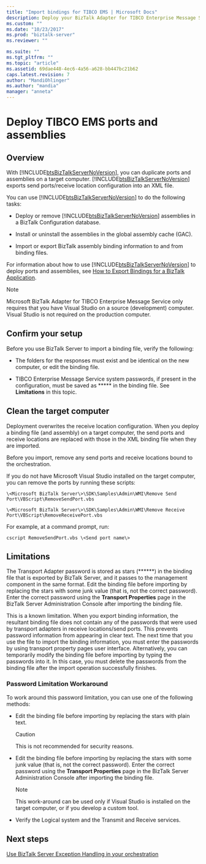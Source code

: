 ```yaml
---
title: "Import bindings for TIBCO EMS | Microsoft Docs"
description: Deploy your BizTalk Adapter for TIBCO Enterprise Message Service applications using Import Bindings feature in BizTalk Server
ms.custom: ""
ms.date: "10/23/2017"
ms.prod: "biztalk-server"
ms.reviewer: ""

ms.suite: ""
ms.tgt_pltfrm: ""
ms.topic: "article"
ms.assetid: 69dae448-4ec6-4a56-a628-bb447bc21b62
caps.latest.revision: 7
author: "MandiOhlinger"
ms.author: "mandia"
manager: "anneta"
---
```

# Deploy TIBCO EMS ports and assemblies

## Overview
With [!INCLUDE[btsBizTalkServerNoVersion](../includes/btsbiztalkservernoversion-md.md)], you can duplicate ports and assemblies on a target computer. [!INCLUDE[btsBizTalkServerNoVersion](../includes/btsbiztalkservernoversion-md.md)] exports send ports/receive location configuration into an XML file.  
  
 You can use [!INCLUDE[btsBizTalkServerNoVersion](../includes/btsbiztalkservernoversion-md.md)] to do the following tasks:  
  
-   Deploy or remove [!INCLUDE[btsBizTalkServerNoVersion](../includes/btsbiztalkservernoversion-md.md)] assemblies in a BizTalk Configuration database.  
  
-   Install or uninstall the assemblies in the global assembly cache (GAC).  
  
-   Import or export BizTalk assembly binding information to and from binding files.  
  
 For information about how to use [!INCLUDE[btsBizTalkServerNoVersion](../includes/btsbiztalkservernoversion-md.md)] to deploy ports and assemblies, see [How to Export Bindings for a BizTalk Application](../core/how-to-export-bindings-for-a-biztalk-application.md).  
  
> [!NOTE]
>  Microsoft BizTalk Adapter for TIBCO Enterprise Message Service only requires that you have Visual Studio on a source (development) computer. Visual Studio is not required on the production computer.  

## Confirm your setup
Before you use BizTalk Server to import a binding file, verify the following:  
  
-   The folders for the responses must exist and be identical on the new computer, or edit the binding file.  
  
-   TIBCO Enterprise Message Service system passwords, if present in the configuration, must be saved as ***** in the binding file. See **Limitations** in this topic.


## Clean the target computer
Deployment overwrites the receive location configuration. When you deploy a binding file (and assembly) on a target computer, the send ports and receive locations are replaced with those in the XML binding file when they are imported.  

Before you import, remove any send ports and receive locations bound to the orchestration.  
  
If you do not have Microsoft Visual Studio installed on the target computer, you can remove the ports by running these scripts:  
  
`\<Microsoft BizTalk Server\>\SDK\Samples\Admin\WMI\Remove Send Port\VBScript\RemoveSendPort.vbs`  
  
`\<Microsoft BizTalk Server\>\SDK\Samples\Admin\WMI\Remove Receive Port\VBScript\RemoveReceivePort.vbs`
  

For example, at a command prompt, run:  
  
```
cscript RemoveSendPort.vbs \<Send port name\>
```

## Limitations
The Transport Adapter password is stored as stars (\*\*\*\*\*\*) in the binding file that is exported by BizTalk Server, and it passes to the management component in the same format. Edit the binding file before importing by replacing the stars with some junk value (that is, not the correct password). Enter the correct password using the **Transport Properties** page in the BizTalk Server Administration Console after importing the binding file.  
  
 This is a known limitation. When you export binding information, the resultant binding file does not contain any of the passwords that were used by transport adapters in receive locations/send ports. This prevents password information from appearing in clear text. The next time that you use the file to import the binding information, you must enter the passwords by using transport property pages user interface. Alternatively, you can temporarily modify the binding file before importing by typing the passwords into it. In this case, you must delete the passwords from the binding file after the import operation successfully finishes.  
  
 
### Password Limitation Workaround  
 To work around this password limitation, you can use one of the following methods:  
  
-   Edit the binding file before importing by replacing the stars with plain text.  
  
    > [!CAUTION]
    >  This is not recommended for security reasons.  
  
-   Edit the binding file before importing by replacing the stars with some junk value (that is, not the correct password). Enter the correct password using the **Transport Properties** page in the BizTalk Server Administration Console after importing the binding file.  
  
    > [!NOTE]
    >  This work-around can be used only if Visual Studio is installed on the target computer, or if you develop a custom tool.  
  
-   Verify the Logical system and the Transmit and Receive services.  

## Next steps
[Use BizTalk Server Exception Handling in your orchestration](../core/using-biztalk-server-exception-handling5.md)